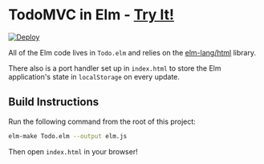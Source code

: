 # TodoMVC in Elm - [Try It!](http://evancz.github.io/elm-todomvc)

[![Deploy](https://www.herokucdn.com/deploy/button.png)](https://heroku.com/deploy?template=https://github.com/srid/elm-todomvc/tree/heroku)

All of the Elm code lives in `Todo.elm` and relies on the [elm-lang/html][html] library. 

[html]: http://package.elm-lang.org/packages/elm-lang/html/latest 

There also is a port handler set up in `index.html` to store the Elm application's state in `localStorage` on every update.


## Build Instructions

Run the following command from the root of this project:

```bash
elm-make Todo.elm --output elm.js
```

Then open `index.html` in your browser!
